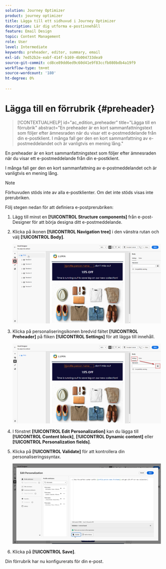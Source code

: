 ```yaml
---
solution: Journey Optimizer
product: journey optimizer
title: Lägga till ett sidhuvud i Journey Optimizer
description: Lär dig utforma e-postinnehåll
feature: Email Design
topic: Content Management
role: User
level: Intermediate
keywords: preheader, editor, summary, email
exl-id: 7ed52b2e-eabf-414f-b169-4b004733dea9
source-git-commit: cd8ce89dd6ed9c60d41e9f83ccfb080bdb4a19f9
workflow-type: tm+mt
source-wordcount: '180'
ht-degree: 0%

---
```


# Lägga till en förrubrik {#preheader}

>[!CONTEXTUALHELP]
>id="ac_edition_preheader"
>title="Lägga till en förrubrik"
>abstract="En preheader är en kort sammanfattningstext som följer efter ämnesraden när du visar ett e-postmeddelande från din e-postklient. I många fall ger den en kort sammanfattning av e-postmeddelandet och är vanligtvis en mening lång."

En preheader är en kort sammanfattningstext som följer efter ämnesraden när du visar ett e-postmeddelande från din e-postklient.

I många fall ger den en kort sammanfattning av e-postmeddelandet och är vanligtvis en mening lång.

>[!NOTE]
>
>Förhuvuden stöds inte av alla e-postklienter. Om det inte stöds visas inte prerubriken.

Följ stegen nedan för att definiera e-postprerubriken:

1. Lägg till minst en **[!UICONTROL Structure components]** från e-post-Designer för att börja designa ditt e-postmeddelande.

1. Klicka på ikonen **[!UICONTROL Navigation tree]** i den vänstra rutan och välj **[!UICONTROL Body]**.

   ![](assets/preheader_body.png)

1. Klicka på personaliseringsikonen bredvid fältet **[!UICONTROL Preheader]** på fliken **[!UICONTROL Settings]** för att lägga till innehåll.

   ![](assets/preheader_body_settings.png)

1. I fönstret **[!UICONTROL Edit Personalization]** kan du lägga till **[!UICONTROL Content block]**, **[!UICONTROL Dynamic content]** eller **[!UICONTROL Personalization fields]**.

1. Klicka på **[!UICONTROL Validate]** för att kontrollera din personaliseringssyntax.

   ![](assets/preheader_4.png)

1. Klicka på **[!UICONTROL Save]**.

Din förrubrik har nu konfigurerats för din e-post.
